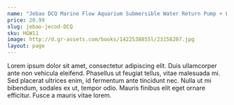 ```yaml
---
name: "Jebao DCQ Marine Flow Aquarium Submersible Water Return Pump + LCD Controller"
price: 20.99
slug: jebao-jecod-DCQ
sku: HGW11
image: http://d.gr-assets.com/books/1422538855l/23158207.jpg
layout: page
---
```

Lorem ipsum dolor sit amet, consectetur adipiscing elit. Duis ullamcorper ante non vehicula eleifend.
Phasellus ut feugiat tellus, vitae malesuada mi. Sed placerat ultrices enim, id fermentum ante tincidunt nec.
Nulla ut mi bibendum, sodales ex ut, tempor odio. Mauris finibus elit eget ornare efficitur. Fusce a mauris vitae lorem.


